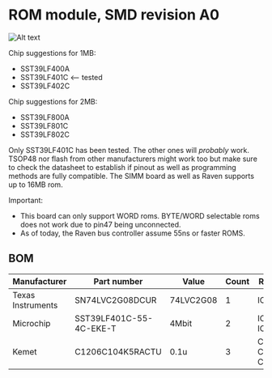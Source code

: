 
# ROM module, SMD revision A0

![Alt text](images/render.png?raw=true "")

Chip suggestions for 1MB:
* SST39LF400A
* SST39LF401C  <-- tested
* SST39LF402C

Chip suggestions for 2MB:
* SST39LF800A
* SST39LF801C
* SST39LF802C


Only SST39LF401C has been tested. The other ones will _probably_ work.
TSOP48 nor flash from other manufacturers might work too but make sure to check the datasheet to establish if pinout as well as programming methods are fully compatible.
The SIMM board as well as Raven supports up to 16MB rom.

Important:
- This board can only support WORD roms. BYTE/WORD selectable roms does not work due to pin47 being unconnected.
- As of today, the Raven bus controller assume 55ns or faster ROMS.


## BOM

| Manufacturer          | Part number                 | Value       | Count | Ref                                   |
|-----------------------|-----------------------------|-------------|-------|---------------------------------------|
| Texas Instruments     | SN74LVC2G08DCUR             | 74LVC2G08   | 1     | IC1                                   |
| Microchip             | SST39LF401C-55-4C-EKE-T     | 4Mbit       | 2     | IC2, IC3                              |
| Kemet                 | C1206C104K5RACTU            | 0.1u        | 3     | C1, C2, C3                            |



